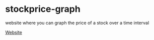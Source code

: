 # stockprice-graph
 website where you can graph the price of a stock over a time interval

[Website](http://107.172.219.206:8000/)
